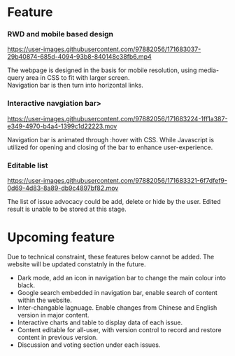 <h1><strong>Feature</strong></h1>

<h3>RWD and mobile based design</h3>


https://user-images.githubusercontent.com/97882056/171683037-29b40874-685d-4094-93b8-840148c38fb6.mp4


<p> The webpage is designed in the basis for mobile resolution, using media-query area in CSS to fit with larger screen.<br>
     Navigation bar is then turn into horizontal links. </p>
     
<h3>Interactive navgiation bar></h3>


https://user-images.githubusercontent.com/97882056/171683224-1ff1a387-e349-4970-b4a4-1399c1d22223.mov


<p> Navigation bar is animated through :hover with CSS.  While Javascript is utilized for opening and closing of the bar to enhance user-experience. </p>
        
<h3>Editable list</h3>

        


https://user-images.githubusercontent.com/97882056/171683321-6f7dfef9-0d69-4d83-8a89-db9c4897bf82.mov


<p> The list of issue advocacy could be add, delete or hide by the user.  Edited result is unable to be stored at this stage. </p>


<h1><strong>Upcoming feature</strong></h1>

<p> Due to technical constraint, these features below cannot be added.  The website will be updated constatnly in the future.</p>
 
<ul>
<li>Dark mode, add an icon in navigation bar to change the main colour into black.</li>
<li>Google search embedded in navigation bar, enable search of content within the website.</li>
<li>Inter-changable lagnuage.  Enable changes from Chinese and English version in major content.</li>
<li>Interactive charts and table to display data of each issue.</li>
<li>Content editable for all-user, with version control to record and restore content in previous version.</li>
<li>Discussion and voting section under each issues.</li>
</ul>
